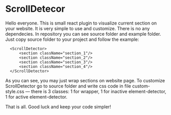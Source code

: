 # ScrollDetecor

Hello everyone. This is small react plugin to visualize current section on your website. It is very simple to use and customize. There is no any dependecies.
In repository you can see source folder and example folder. 
Just copy source folder to your project and follow the example:

      <ScrollDetector>
          <section className="section_1"/>
          <section className="section_2"/>
          <section className="section_3"/>
          <section className="section_4"/>
      </ScrollDetector>
      
As you can see, you may just wrap sections on website page. To customize ScrollDetector go to source folder and write css code in file custom-style.css — there is 3 classes:
1 for wrapper, 1 for inactive element-detector, 1 for active element-detector.

That is all. Good luck and keep your code simpler!
